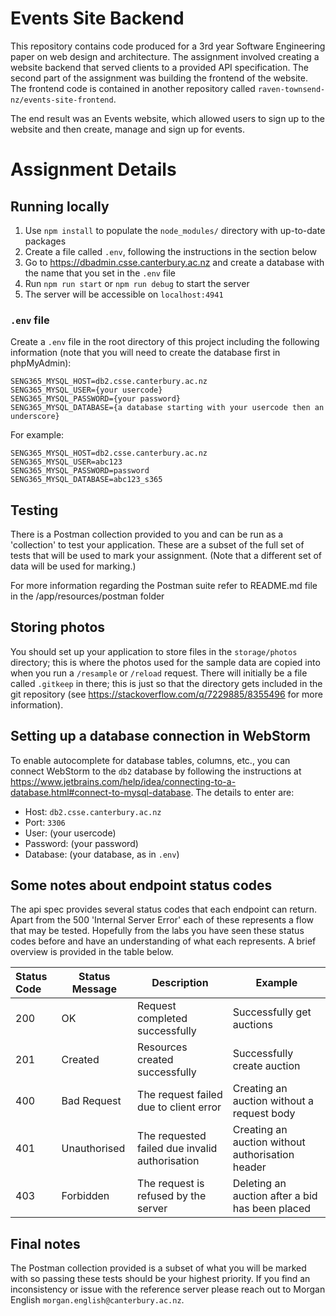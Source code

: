 # Events Site Backend

This repository contains code produced for a 3rd year Software Engineering paper on web design and architecture. The assignment involved creating a website backend that served clients to a provided API specification. The second part of the assignment was building the frontend of the website. The frontend code is contained in another repository called ```raven-townsend-nz/events-site-frontend```. 

The end result was an Events website, which allowed users to sign up to the website and then create, manage and sign up for events.

# Assignment Details

## Running locally

1. Use `npm install` to populate the `node_modules/` directory with up-to-date packages
2. Create a file called `.env`, following the instructions in the section below
3. Go to https://dbadmin.csse.canterbury.ac.nz and create a database with the name that you set in the `.env` file
2. Run `npm run start` or `npm run debug` to start the server
3. The server will be accessible on `localhost:4941`

### `.env` file
Create a `.env` file in the root directory of this project including the following information (note that you will need to create the database first in phpMyAdmin):

```
SENG365_MYSQL_HOST=db2.csse.canterbury.ac.nz
SENG365_MYSQL_USER={your usercode}
SENG365_MYSQL_PASSWORD={your password}
SENG365_MYSQL_DATABASE={a database starting with your usercode then an underscore}
```

For example:
```
SENG365_MYSQL_HOST=db2.csse.canterbury.ac.nz
SENG365_MYSQL_USER=abc123
SENG365_MYSQL_PASSWORD=password
SENG365_MYSQL_DATABASE=abc123_s365
```

## Testing

There is a Postman collection provided to you and can be run as a 'collection' to test your application. These are a subset of the full set of tests that will be used to mark your assignment. (Note that a different set of data will be used for marking.)

For more information regarding the Postman suite refer to README.md file in the /app/resources/postman folder

## Storing photos

You should set up your application to store files in the `storage/photos` directory; this is where the photos used for the sample data are copied into when you run a `/resample` or `/reload` request. There will initially be a file called `.gitkeep` in there; this is just so that the directory gets included in the git repository (see https://stackoverflow.com/q/7229885/8355496 for more information).

## Setting up a database connection in WebStorm

To enable autocomplete for database tables, columns, etc., you can connect WebStorm to the `db2` database by following the instructions at https://www.jetbrains.com/help/idea/connecting-to-a-database.html#connect-to-mysql-database. The details to enter are:

* Host: `db2.csse.canterbury.ac.nz`
* Port: `3306`
* User: (your usercode)
* Password: (your password)
* Database: (your database, as in `.env`)


## Some notes about endpoint status codes
The api spec provides several status codes that each endpoint can return. Apart from the 500 'Internal Server Error'
each of these represents a flow that may be tested. Hopefully from the labs you have seen these status codes before and 
have an understanding of what each represents. A brief overview is provided in the table below. 

| Status Code | Status Message | Description                                    | Example                                          |
|:------------|----------------|------------------------------------------------|--------------------------------------------------|
| 200         | OK             | Request completed successfully                 | Successfully get auctions                        |
| 201         | Created        | Resources created successfully                 | Successfully create auction                      |
| 400         | Bad Request    | The request failed due to client error         | Creating an auction without a request body       |
| 401         | Unauthorised   | The requested failed due invalid authorisation | Creating an auction without authorisation header |
| 403         | Forbidden      | The request is refused by the server           | Deleting an auction after a bid has been placed  |


## Final notes
The Postman collection provided is a subset of what you will be marked with so passing these tests should be your highest
priority. If you find an inconsistency or issue with the reference server please reach out to Morgan English 
`morgan.english@canterbury.ac.nz`.
